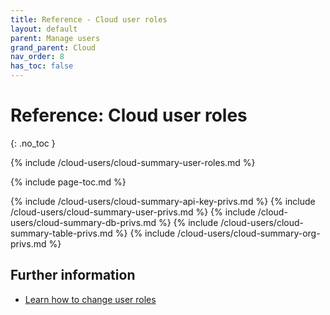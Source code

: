```yaml
---
title: Reference - Cloud user roles
layout: default
parent: Manage users
grand_parent: Cloud
nav_order: 8
has_toc: false
---
```


# Reference: Cloud user roles
{: .no_toc }

{% include /cloud-users/cloud-summary-user-roles.md %}

{% include page-toc.md %}

{% include /cloud-users/cloud-summary-api-key-privs.md %}
{% include /cloud-users/cloud-summary-user-privs.md %}
{% include /cloud-users/cloud-summary-db-privs.md %}
{% include /cloud-users/cloud-summary-table-privs.md %}
{% include /cloud-users/cloud-summary-org-privs.md %}

## Further information

* [Learn how to change user roles](/docs/cloud/cloud-users/cloud-user-edit-role)
